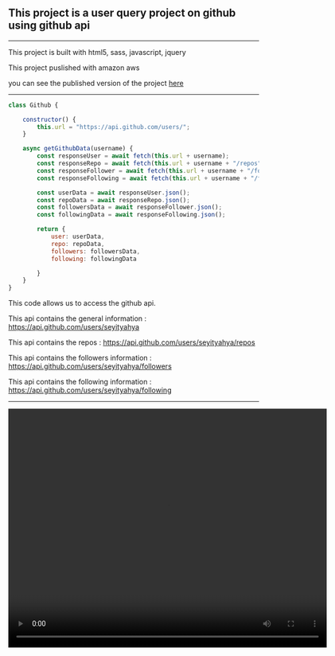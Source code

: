 ## This project is a user query project on github using github api
--------
This project is built with html5, sass, javascript, jquery

This project puslished with amazon aws

you can see the published version of the project [here](http://githubapiliveserver.s3-website.eu-central-1.amazonaws.com/)

------------------------

```javascript
class Github {

    constructor() {
        this.url = "https://api.github.com/users/";
    }

    async getGithubData(username) {
        const responseUser = await fetch(this.url + username);
        const responseRepo = await fetch(this.url + username + "/repos");
        const responseFollower = await fetch(this.url + username + "/followers");
        const responseFollowing = await fetch(this.url + username + "/following");

        const userData = await responseUser.json();
        const repoData = await responseRepo.json();
        const followersData = await responseFollower.json();
        const followingData = await responseFollowing.json();

        return {
            user: userData,
            repo: repoData,
            followers: followersData,
            following: followingData

        }
    }
}
```
This code allows us to access the github api.

This api contains the general information : https://api.github.com/users/seyityahya

This api contains the repos : https://api.github.com/users/seyityahya/repos

This api contains the followers information : https://api.github.com/users/seyityahya/followers

This api contains the following information : https://api.github.com/users/seyityahya/following


-----------------

<video width="640" height="480" controls>
  <source src="image/tanitim.mp4" type="video/mp4">
</video>
